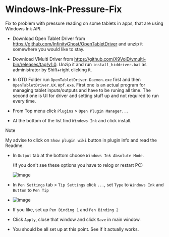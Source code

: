 # Windows-Ink-Pressure-Fix
Fix to problem with pressure reading on some tablets in apps, that are using Windows Ink API.

* Download Open Tablet Driver from https://github.com/InfinityGhost/OpenTabletDriver and unzip it somewhere you would like to stay.

* Download VMulti Driver from https://github.com/X9VoiD/vmulti-bin/releases/tag/v1.0. Unzip it and run `install_hiddriver.bat` as administrator by Shift+right clicking it.
* In OTD Folder run `OpenTabletDriver.Daemon.exe` first and then `OpenTabletDriver.UX.Wpf.exe`.
  First one is an actual program for managing tablet inputs/outputs and have to be runing all time. The second one is UI for driver and setting stuff up and not required to run every time.
* From Top menu click `Plugins` > `Open Plugin Manager...`
* At the bottom of the list find `Windows Ink` and click install.
> [!NOTE]
> My advise to click on `Show plugin wiki` button in plugin info and read the Readme.
* In `Output` tab at the bottom choose `Windows Ink Absolute Mode`.
    <p>(If you don't see these options you have to relog or restart PC)

  ![image](https://github.com/user-attachments/assets/9ebaa176-3a0d-4b5d-8b53-19251f1bab61)

* In `Pen Settings` tab > `Tip Settings` click `...`, set `Type` to `Windows Ink` and `Button` to `Pen Tip`

* ![image](https://github.com/user-attachments/assets/5843378a-8612-48bb-9af5-aeabb12099c3)
* If you like, set up `Pen Binding 1` and `Pen Binding 2`

* Click `Apply`, close that window and click `Save` in main window.
* You should be all set up at this point. See if it actually works.
